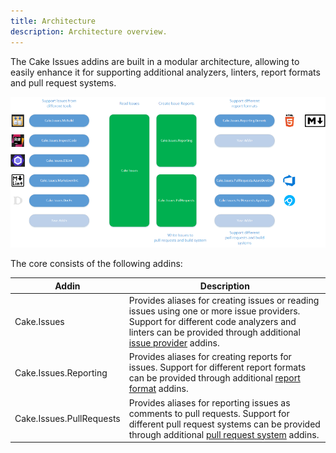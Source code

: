 ```yaml
---
title: Architecture
description: Architecture overview.
---
```


The Cake Issues addins are built in a modular architecture, allowing to easily
enhance it for supporting additional analyzers, linters, report formats and pull request systems.

![Architecture Overview](overview.png "Architecture Overview")

The core consists of the following addins:

| Addin                    | Description                                                                                                                                                                                            |
|--------------------------|--------------------------------------------------------------------------------------------------------------------------------------------------------------------------------------------------------|
| Cake.Issues              | Provides aliases for creating issues or reading issues using one or more issue providers. Support for different code analyzers and linters can be provided through additional [issue provider] addins. |
| Cake.Issues.Reporting    | Provides aliases for creating reports for issues. Support for different report formats can be provided through additional [report format] addins.                                                      |
| Cake.Issues.PullRequests | Provides aliases for reporting issues as comments to pull requests. Support for different pull request systems can be provided through additional [pull request system] addins.                        |

[issue provider]: issue-provider.md
[report format]: report-format.md
[pull request system]: pull-request-system.md
